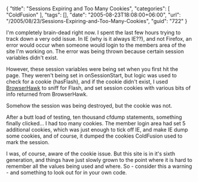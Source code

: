 {
	"title": "Sessions Expiring and Too Many Cookies",
	"categories": [
		"ColdFusion"
	],
	"tags": [],
	"date": "2005-08-23T18:08:00+06:00",
	"url": "/2005/08/23/Sessions-Expiring-and-Too-Many-Cookies",
	"guid": "722"
}

I'm completely brain-dead right now. I spent the last few hours trying to track down a very odd issue. In IE (why is it always IE??), and not Firefox, an error would occur when someone would login to the members area of the site I'm working on. The error was being thrown because certain session variables didn't exist. 

However, these session variables were being set when you first hit the page. They weren't being set in onSessionStart, but logic was used to check for a cookie (hasFlash), and if the cookie didn't exist, I used <a href="http://www.cyscape.com/index.asp?bhcp=1">BrowserHawk</a> to sniff for Flash, and set session cookies with various bits of info returned from BrowserHawk.

Somehow the session was being destroyed, but the cookie was not.

After a butt load of testing, ten thousand cfdump statements, something finally clicked... I had too many cookies. The member login area had set 5 additional cookies, which was just enough to tick off IE, and make IE dump some cookies, and of course, it dumped the cookies ColdFusion used to mark the session.

I was, of course, aware of the cookie issue. But this site is in it's sixth generation, and things have just slowly grown to the point where it is hard to remember all the values being used and where. So - consider this a warning - and something to look out for in your own code.